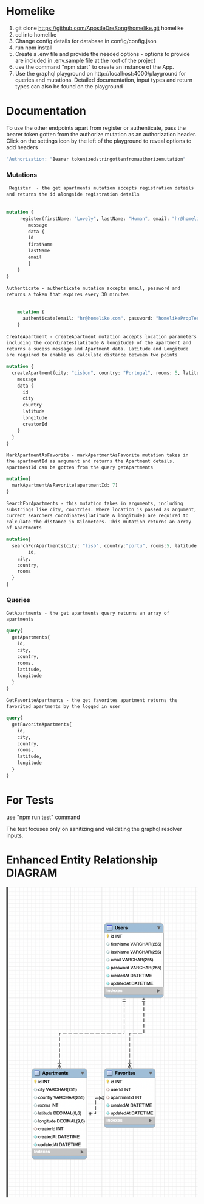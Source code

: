 # Homelike
1. git clone https://github.com/ApostleDreSong/homelike.git homelike
2. cd into homelike
3. Change config details for database in config/config.json
4. run npm install
5. Create a .env file and provide the needed options - options to provide are included in .env.sample file at the root of the project
6. use the command "npm start" to create an instance of the App.
7. Use the graphql playground on http://localhost:4000/playground for queries and mutations. Detailed documentation, input types and return types can also be found on the playground
# Documentation<br />
To use the other endpoints apart from register or authenticate, pass the bearer token gotten from the authorize mutation as an authorization header.
Click on the settings icon by the left of the playground to reveal options to add headers
```graphql endpoint doc
"Authorization: "Bearer tokenizedstringottenfromauthorizemutation"
```
### Mutations
     Register  - the get apartments mutation accepts registration details and returns the id alongside registration details

``` graphql endpoint doc

mutation {
     register(firstName: "Lovely", lastName: "Human", email: "hr@homelike.com", password: "homelikePropTech") {
        message
        data {
        id
        firstName
        lastName
        email
        }
    }
}
```
    Authenticate - authenticate mutation accepts email, password and returns a token that expires every 30 minutes
```graphql endpoint doc

    mutation {
      authenticate(email: "hr@homelike.com", password: "homelikePropTech")
    }
```
    CreateApartment - createApartment mutation accepts location parameters including the coordinates(latitude & longitude) of the apartment and returns a sucess message and Apartment data. Latitude and Longitude are required to enable us calculate distance between two points
```graphql endpoint doc
mutation {
  createApartment(city: "Lisbon", country: "Portugal", rooms: 5, latitude: 6.590507, longitude: 3.362841) {
    message
    data {
      id
      city
      country
      latitude
      longitude
      creatorId
    }
  }
}

```
    MarkApartmentAsFavorite - markApartmentAsFavorite mutation takes in the apartmentId as argument and returns the Apartment details. apartmentId can be gotten from the query getApartments
```graphql endpoint doc
mutation{
  markApartmentAsFavorite(apartmentId: 7)
}
```
    SearchForApartments - this mutation takes in arguments, including substrings like city, countries. Where location is passed as argument, current searchers coordinates(latitude & longitude) are required to calculate the distance in Kilometers. This mutation returns an array of Apartments 
```graphql endpoint doc
mutation{
  searchForApartments(city: "lisb", country:"portu", rooms:5, latitude: 12.084589, longitude: 8.871791, distance: 900){
    	id,
    city,
    country,
    rooms
  }
}

```
### Queries
    GetApartments - the get apartments query returns an array of apartments
```graphql endpoint doc
query{
  getApartments{
    id,
    city,
    country,
    rooms,
    latitude,
    longitude
  }
}
```
    GetFavoriteApartments - the get favorites apartment returns the favorited apartments by the logged in user
```graphql endpoint doc
query{
  getFavoriteApartments{
    id,
    city,
    country,
    rooms,
    latitude,
    longitude
  }
}
```


# For Tests
use "npm run test" command

The test focuses only on sanitizing and validating the graphql resolver inputs.

# Enhanced Entity Relationship DIAGRAM

![EER Diagram](eer/eer-diagram-homelike.png?raw=true)